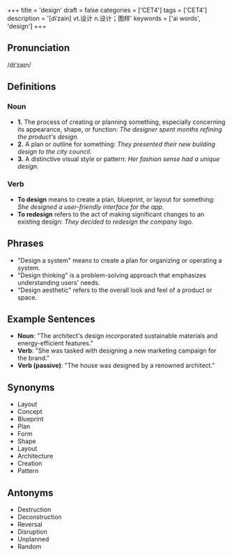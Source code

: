 +++
title = 'design'
draft = false
categories = ['CET4']
tags = ['CET4']
description = '[diˈzain] vt.设计 n.设计；图样'
keywords = ['ai words', 'design']
+++

## Pronunciation
/dɪˈzaɪn/

## Definitions
### Noun
- **1.** The process of creating or planning something, especially concerning its appearance, shape, or function: *The designer spent months refining the product's design.*
- **2.** A plan or outline for something: *They presented their new building design to the city council.*
- **3.** A distinctive visual style or pattern: *Her fashion sense had a unique design.*

### Verb
- **To design** means to create a plan, blueprint, or layout for something: *She designed a user-friendly interface for the app.*
- **To redesign** refers to the act of making significant changes to an existing design: *They decided to redesign the company logo.*

## Phrases
- "Design a system" means to create a plan for organizing or operating a system.
- "Design thinking" is a problem-solving approach that emphasizes understanding users' needs.
- "Design aesthetic" refers to the overall look and feel of a product or space.

## Example Sentences
- **Noun**: "The architect's design incorporated sustainable materials and energy-efficient features."
- **Verb**: "She was tasked with designing a new marketing campaign for the brand."
- **Verb (passive)**: "The house was designed by a renowned architect."

## Synonyms
- Layout
- Concept
- Blueprint
- Plan
- Form
- Shape
- Layout
- Architecture
- Creation
- Pattern

## Antonyms
- Destruction
- Deconstruction
- Reversal
- Disruption
- Unplanned
- Random
